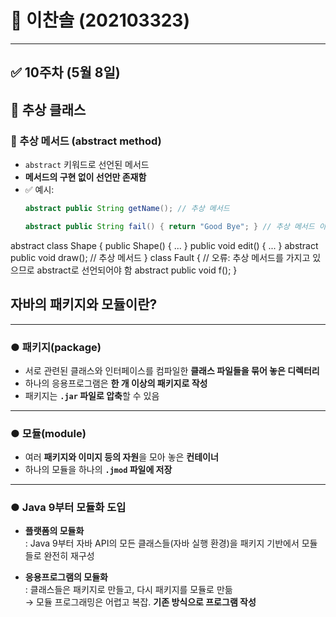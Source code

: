 # 📘 이찬솔 (202103323)

---

## ✅ 10주차 (5월 8일)

## 🧩 추상 클래스

### 🔹 추상 메서드 (abstract method)
- `abstract` 키워드로 선언된 메서드  
- **메서드의 구현 없이 선언만 존재함**
- ✅ 예시:
  ```java
  abstract public String getName(); // 추상 메서드

  abstract public String fail() { return "Good Bye"; } // 추상 메서드 아님. 컴파일 오류

abstract class Shape {
    public Shape() { ... }
    public void edit() { ... }
    abstract public void draw(); // 추상 메서드
}
class Fault { 
    // 오류: 추상 메서드를 가지고 있으므로 abstract로 선언되어야 함
    abstract public void f(); 
}

## 자바의 패키지와 모듈이란?

---

### ● 패키지(package)
- 서로 관련된 클래스와 인터페이스를 컴파일한 **클래스 파일들을 묶어 놓은 디렉터리**
- 하나의 응용프로그램은 **한 개 이상의 패키지로 작성**
- 패키지는 **`.jar` 파일로 압축**할 수 있음

---

### ● 모듈(module)
- 여러 **패키지와 이미지 등의 자원**을 모아 놓은 **컨테이너**
- 하나의 모듈을 하나의 **`.jmod` 파일에 저장**

---

### ● Java 9부터 모듈화 도입
- **플랫폼의 모듈화**  
  : Java 9부터 자바 API의 모든 클래스들(자바 실행 환경)을 패키지 기반에서 모듈들로 완전히 재구성

- **응용프로그램의 모듈화**  
  : 클래스들은 패키지로 만들고, 다시 패키지를 모듈로 만듦  
  → 모듈 프로그래밍은 어렵고 복잡. **기존 방식으로 프로그램 작성**
